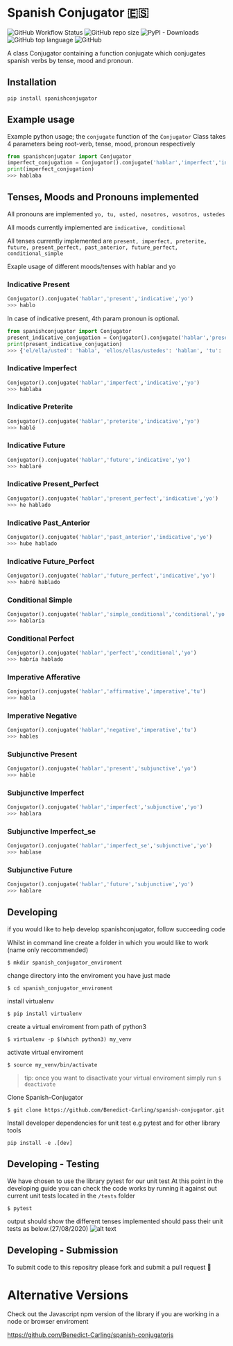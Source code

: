 # Spanish Conjugator 🇪🇸
![GitHub Workflow Status](https://img.shields.io/github/workflow/status/Imperial-iGEM/DJANGO-Assembly-Methods/Django%20CI)
![GitHub repo size](https://img.shields.io/github/repo-size/Benedict-Carling/spanish-conjugator)
![PyPI - Downloads](https://img.shields.io/pypi/dm/spanishconjugator)
![GitHub top language](https://img.shields.io/github/languages/top/Benedict-Carling/spanish-conjugator)
![GitHub](https://img.shields.io/github/license/Benedict-Carling/spanish-conjugator)


A class Conjugator containing a function conjugate which conjugates spanish verbs by tense, mood and pronoun. 

## Installation
`pip install spanishconjugator`

## Example usage
Example python usage; the `conjugate` function of the `Conjugator` Class takes 4 parameters being root-verb, tense, mood, pronoun respectively

```python
from spanishconjugator import Conjugator
imperfect_conjugation = Conjugator().conjugate('hablar','imperfect','indicative','yo')
print(imperfect_conjugation)
>>> hablaba
```
## Tenses, Moods and Pronouns implemented

All pronouns are implemented
```yo, tu, usted, nosotros, vosotros, ustedes```

All moods currently implemented are
```indicative, conditional```

All tenses currently implemented are
```present, imperfect, preterite, future, present_perfect, past_anterior, future_perfect, conditional_simple```

Exaple usage of different moods/tenses with hablar and yo

### Indicative Present

```python
Conjugator().conjugate('hablar','present','indicative','yo')
>>> hablo
```

In case of indicative present, 4th param pronoun is optional.
```python
from spanishconjugator import Conjugator
present_indicative_conjugation = Conjugator().conjugate('hablar','present','indicative')
print(present_indicative_conjugation)
>>> {'el/ella/usted': 'habla', 'ellos/ellas/ustedes': 'hablan', 'tu': 'hablas', 'vosotros': 'hablÃ¡is', 'yo': 'hablo', 'nosotros': 'hablamos'}
```

### Indicative Imperfect

```python
Conjugator().conjugate('hablar','imperfect','indicative','yo')
>>> hablaba
```
### Indicative Preterite

```python
Conjugator().conjugate('hablar','preterite','indicative','yo')
>>> hablé
```
### Indicative Future

```python
Conjugator().conjugate('hablar','future','indicative','yo')
>>> hablaré
```
### Indicative Present_Perfect

```python
Conjugator().conjugate('hablar','present_perfect','indicative','yo')
>>> he hablado
```
### Indicative Past_Anterior

```python
Conjugator().conjugate('hablar','past_anterior','indicative','yo')
>>> hube hablado
```
### Indicative Future_Perfect

```python
Conjugator().conjugate('hablar','future_perfect','indicative','yo')
>>> habré hablado
```
### Conditional Simple

```python
Conjugator().conjugate('hablar','simple_conditional','conditional','yo')
>>> hablaría
```
### Conditional Perfect

```python
Conjugator().conjugate('hablar','perfect','conditional','yo')
>>> habría hablado
```
### Imperative Afferative

```python
Conjugator().conjugate('hablar','affirmative','imperative','tu')
>>> habla
```
### Imperative Negative

```python
Conjugator().conjugate('hablar','negative','imperative','tu')
>>> hables
```
### Subjunctive Present

```python
Conjugator().conjugate('hablar','present','subjunctive','yo')
>>> hable
```
### Subjunctive Imperfect

```python
Conjugator().conjugate('hablar','imperfect','subjunctive','yo')
>>> hablara
```
### Subjunctive Imperfect_se

```python
Conjugator().conjugate('hablar','imperfect_se','subjunctive','yo')
>>> hablase
```
### Subjunctive Future

```python
Conjugator().conjugate('hablar','future','subjunctive','yo')
>>> hablare
```

## Developing
if you would like to help develop spanishconjugator, follow succeeding code

Whilst in command line create a folder in which you would like to work (name only reccommended)

`$ mkdir spanish_conjugator_enviroment`

change directory into the enviroment you have just made

`$ cd spanish_conjugator_enviroment`

install virtualenv

`$ pip install virtualenv`

create a virtual enviroment from path of python3

`$ virtualenv -p $(which python3) my_venv`

activate virtual enviroment

`$ source my_venv/bin/activate`

> tip: once you want to disactivate your virtual enviroment simply run `$ deactivate`

Clone Spanish-Conjugator

`$ git clone https://github.com/Benedict-Carling/spanish-conjugator.git`

Install developer dependencies for unit test e.g pytest and for other library tools

`pip install -e .[dev]`

## Developing - Testing

We have chosen to use the library pytest for our unit test
At this point in the developing guide you can check the code works by running it against out current unit tests located in the `/tests` folder

`$ pytest`

output should show the different tenses implemented should pass their unit tests as below.(27/08/2020)
![alt text](https://github.com/Benedict-Carling/spanish-conjugator/blob/master/images/pytest.png?raw=true)

## Developing - Submission

To submit code to this repositry please fork and submit a pull request 🚀

# Alternative Versions
Check out the Javascript npm version of the library if you are working in a node or browser enviroment

https://github.com/Benedict-Carling/spanish-conjugatorjs
